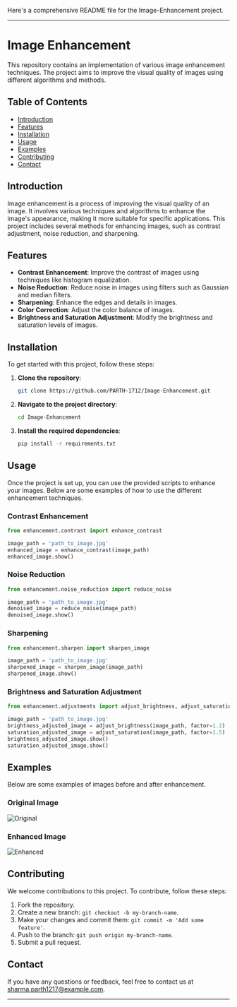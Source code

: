 Here's a comprehensive README file for the Image-Enhancement project.

---

# Image Enhancement

This repository contains an implementation of various image enhancement techniques. The project aims to improve the visual quality of images using different algorithms and methods.

## Table of Contents
- [Introduction](#introduction)
- [Features](#features)
- [Installation](#installation)
- [Usage](#usage)
- [Examples](#examples)
- [Contributing](#contributing)
- [Contact](#contact)

## Introduction
Image enhancement is a process of improving the visual quality of an image. It involves various techniques and algorithms to enhance the image's appearance, making it more suitable for specific applications. This project includes several methods for enhancing images, such as contrast adjustment, noise reduction, and sharpening.

## Features
- **Contrast Enhancement**: Improve the contrast of images using techniques like histogram equalization.
- **Noise Reduction**: Reduce noise in images using filters such as Gaussian and median filters.
- **Sharpening**: Enhance the edges and details in images.
- **Color Correction**: Adjust the color balance of images.
- **Brightness and Saturation Adjustment**: Modify the brightness and saturation levels of images.

## Installation
To get started with this project, follow these steps:

1. **Clone the repository**:
    ```bash
    git clone https://github.com/PARTH-1712/Image-Enhancement.git
    ```
2. **Navigate to the project directory**:
    ```bash
    cd Image-Enhancement
    ```
3. **Install the required dependencies**:
    ```bash
    pip install -r requirements.txt
    ```

## Usage
Once the project is set up, you can use the provided scripts to enhance your images. Below are some examples of how to use the different enhancement techniques.

### Contrast Enhancement
```python
from enhancement.contrast import enhance_contrast

image_path = 'path_to_image.jpg'
enhanced_image = enhance_contrast(image_path)
enhanced_image.show()
```

### Noise Reduction
```python
from enhancement.noise_reduction import reduce_noise

image_path = 'path_to_image.jpg'
denoised_image = reduce_noise(image_path)
denoised_image.show()
```

### Sharpening
```python
from enhancement.sharpen import sharpen_image

image_path = 'path_to_image.jpg'
sharpened_image = sharpen_image(image_path)
sharpened_image.show()
```

### Brightness and Saturation Adjustment
```python
from enhancement.adjustments import adjust_brightness, adjust_saturation

image_path = 'path_to_image.jpg'
brightness_adjusted_image = adjust_brightness(image_path, factor=1.2)
saturation_adjusted_image = adjust_saturation(image_path, factor=1.5)
brightness_adjusted_image.show()
saturation_adjusted_image.show()
```

## Examples
Below are some examples of images before and after enhancement.

### Original Image
![Original](examples/original.jpg)

### Enhanced Image
![Enhanced](examples/enhanced.jpg)

## Contributing
We welcome contributions to this project. To contribute, follow these steps:

1. Fork the repository.
2. Create a new branch: `git checkout -b my-branch-name`.
3. Make your changes and commit them: `git commit -m 'Add some feature'`.
4. Push to the branch: `git push origin my-branch-name`.
5. Submit a pull request.



## Contact
If you have any questions or feedback, feel free to contact us at sharma.parth1217@example.com.

---
